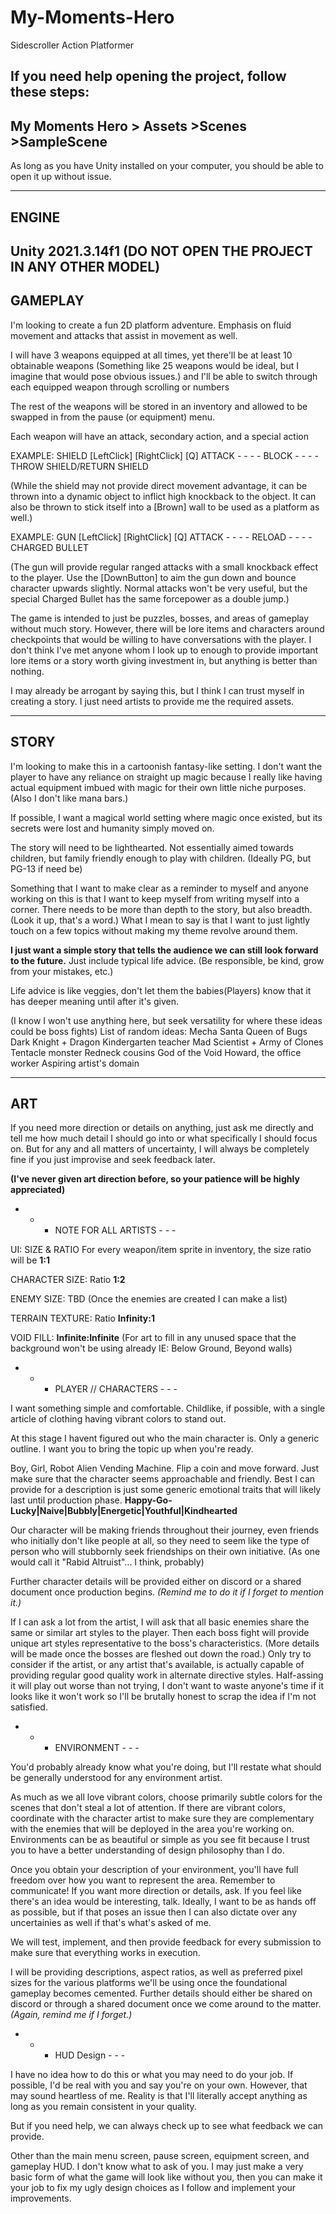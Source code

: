 # My-Moments-Hero
Sidescroller Action Platformer

If you need help opening the project, follow these steps:
------------------------------------------------------------
My Moments Hero
    > Assets
        >Scenes
            >SampleScene
-------------------------------------------------------------
As long as you have Unity installed on your computer, you should be able to open it up without issue.

-----------------------------------------------------------------------------------------------------
ENGINE
-----------------------------------------------------------------------------------------------------
Unity 2021.3.14f1 (DO NOT OPEN THE PROJECT IN ANY OTHER MODEL)
-----------------------------------------------------------------------------------------------------
GAMEPLAY
-----------------------------------------------------------------------------------------------------

I'm looking to create a fun 2D platform adventure.
Emphasis on fluid movement and attacks that assist in movement as well.

I will have 3 weapons equipped at all times, yet there'll be at least 10 obtainable weapons (Something like 25 weapons would be ideal, but I imagine that would pose obvious issues.) and I'll be able to switch through each equipped weapon through scrolling or numbers

The rest of the weapons will be stored in an inventory and allowed to be swapped in from the pause (or equipment) menu.

Each weapon will have an attack, secondary action, and a special action

EXAMPLE: SHIELD
[LeftClick]   [RightClick]   [Q]
ATTACK - - - - BLOCK - - - - THROW SHIELD/RETURN SHIELD

(While the shield may not provide direct movement advantage, it can be thrown into a dynamic object to inflict high knockback to the object. It can also be thrown to stick itself into a [Brown] wall to be used as a platform as well.)

EXAMPLE: GUN
[LeftClick]   [RightClick]    [Q]
ATTACK - - - - RELOAD - - - - CHARGED BULLET

(The gun will provide regular ranged attacks with a small knockback effect to the player. Use the [DownButton] to aim the gun down and bounce character upwards slightly. Normal attacks won't be very useful, but the special Charged Bullet has the same forcepower as a double jump.)


The game is intended to just be puzzles, bosses, and areas of gameplay without much story. However, there will be lore items and characters around checkpoints that would be willing to have conversations with the player. I don't think I've met anyone whom I look up to enough to provide important lore items or a story worth giving investment in, but anything is better than nothing.

I may already be arrogant by saying this, but I think I can trust myself in creating a story. I just need artists to provide me the required assets.

-----------------------------------------------------------------------------------------------------
STORY
-----------------------------------------------------------------------------------------------------

I'm looking to make this in a cartoonish fantasy-like setting.
I don't want the player to have any reliance on straight up magic because I really like having actual equipment imbued with magic for their own little niche purposes. (Also I don't like mana bars.)

If possible, I want a magical world setting where magic once existed, but its secrets were lost and humanity simply moved on.

The story will need to be lighthearted. Not essentially aimed towards children, but family friendly enough to play with children. (Ideally PG, but PG-13 if need be)

Something that I want to make clear as a reminder to myself and anyone working on this is that I want to keep myself from writing myself into a corner. There needs to be more than depth to the story, but also breadth. (Look it up, that's a word.)
What I mean to say is that I want to just lightly touch on a few topics without making my theme revolve around them.

**I just want a simple story that tells the audience we can still look forward to the future.** 
Just include typical life advice. (Be responsible, be kind, grow from your mistakes, etc.)

Life advice is like veggies, don't let them the babies(Players) know that it has deeper meaning until after it's given.

(I know I won't use anything here, but seek versatility for where these ideas could be boss fights)
List of random ideas:
Mecha Santa
Queen of Bugs
Dark Knight + Dragon
Kindergarten teacher
Mad Scientist + Army of Clones
Tentacle monster
Redneck cousins
God of the Void
Howard, the office worker
Aspiring artist's domain

-----------------------------------------------------------------------------------------------------
ART
-----------------------------------------------------------------------------------------------------

If you need more direction or details on anything, just ask me directly and tell me how much detail I should go into or what specifically I should focus on. But for any and all matters of uncertainty, I will always be completely fine if you just improvise and seek feedback later.

   **(I've never given art direction before, so your patience will be highly appreciated)**




- - - NOTE FOR ALL ARTISTS - - -

UI: SIZE & RATIO
For every weapon/item sprite in inventory, the size ratio will be **1:1**

CHARACTER SIZE: Ratio **1:2**

ENEMY SIZE: TBD (Once the enemies are created I can make a list)

TERRAIN TEXTURE: Ratio **Infinity:1**

VOID FILL: **Infinite:Infinite** (For art to fill in any unused space that the background won't be using already IE: Below Ground, Beyond walls)

- - - PLAYER // CHARACTERS - - -

I want something simple and comfortable. Childlike, if possible, with a single article of clothing having vibrant colors to stand out.

At this stage I havent figured out who the main character is. Only a generic outline. I want you to bring the topic up when you're ready.

Boy, Girl, Robot Alien Vending Machine. Flip a coin and move forward.
Just make sure that the character seems approachable and friendly.
Best I can provide for a description is just some generic emotional traits that will likely last until production phase.
**Happy-Go-Lucky|Naive|Bubbly|Energetic|Youthful|Kindhearted**

Our character will be making friends throughout their journey, even friends who initially don't like people at all, so they need to seem like the type of person who will stubbornly seek friendships on their own initiative. (As one would call it "Rabid Altruist"... I think, probably)

Further character details will be provided either on discord or a shared document once production begins. *(Remind me to do it if I forget to mention it.)*

If I can ask a lot from the artist, I will ask that all basic enemies share the same or similar art styles to the player. Then each boss fight will provide unique art styles representative to the boss's characteristics. (More details will be made once the bosses are fleshed out down the road.) Only try to consider if the artist, or any artist that's available, is actually capable of providing regular good quality work in alternate directive styles. Half-assing it will play out worse than not trying, I don't want to waste anyone's time if it looks like it won't work so I'll be brutally honest to scrap the idea if I'm not satisfied.

- - - ENVIRONMENT - - -

You'd probably already know what you're doing, but I'll restate what should be generally understood for any environment artist.

As much as we all love vibrant colors, choose primarily subtle colors for the scenes that don't steal a lot of attention. If there are vibrant colors, coordinate with the character artist to make sure they are complementary with the enemies that will be deployed in the area you're working on. Environments can be as beautiful or simple as you see fit because I trust you to have a better understanding of design philosophy than I do.

Once you obtain your description of your environment, you'll have full freedom over how you want to represent the area. Remember to communicate! If you want more direction or details, ask. If you feel like there's an idea would be interesting, talk. Ideally, I want to be as hands off as possible, but if that poses an issue then I can also dictate over any uncertainies as well if that's what's asked of me.

We will test, implement, and then provide feedback for every submission to make sure that everything works in execution.

I will be providing descriptions, aspect ratios, as well as preferred pixel sizes for the various platforms we'll be using once the foundational gameplay becomes cemented. Further details should either be shared on discord or through a shared document once we come around to the matter. 
*(Again, remind me if I forget.)*


 - - - HUD Design - - -

 I have no idea how to do this or what you may need to do your job. If possible, I'd be real with you and say you're on your own.
 However, that may sound heartless of me.
 Reality is that I'll literally accept anything as long as you remain consistent in your quality.

 But if you need help, we can always check up to see what feedback we can provide.

Other than the main menu screen, pause screen, equipment screen, and gameplay HUD. I don't know what to ask of you. I may just make a very basic form of what the game will look like without you, then you can make it your job to fix my ugly design choices as I follow and implement your improvements.